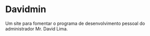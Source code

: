 # Davidmin
Um site para fomentar o programa de desenvolvimento pessoal do administrador Mr. David Lima.
